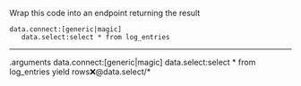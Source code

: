 Wrap this code into an endpoint returning the result

```hyperlambda
data.connect:[generic|magic]
   data.select:select * from log_entries
```
---
.arguments
data.connect:[generic|magic]
   data.select:select * from log_entries
   yield
      rows:x:@data.select/*

